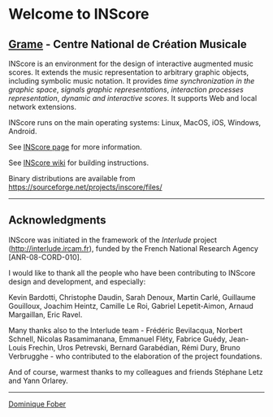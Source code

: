 Welcome to INScore
======================================================================

[Grame](http://www.grame.fr) - Centre National de Création Musicale
----------------------------------------------------------------------

INScore is an environment for the design of interactive augmented music scores.
It extends the music representation to arbitrary graphic objects, including symbolic music notation.
It provides *time synchronization in the graphic space*, *signals graphic representations*, *interaction processes representation*, *dynamic and interactive scores*. It supports Web and local network extensions.

INScore runs on the main operating systems: Linux, MacOS, iOS, Windows, Android.

See [INScore page](http://inscore.sourceforge.net/) for more information.

See [INScore wiki](https://github.com/grame-cncm/inscore/wiki) for building instructions. 

Binary distributions are available from https://sourceforge.net/projects/inscore/files/

----------------------------------------------------------------------

## Acknowledgments

INScore was initiated in the framework of the *Interlude* project (http://interlude.ircam.fr), 
funded by the French National Research Agency \[ANR-08-CORD-010\].

I would like to thank all the people who have been contributing to INScore design and development, and especially:

 Kevin Bardotti, 
 Christophe Daudin, 
 Sarah Denoux, 
 Martin Carlé,
 Guillaume Gouilloux,
 Joachim Heintz,
 Camille Le Roi,
 Gabriel Lepetit-Aimon,
 Arnaud Margaillan,
 Eric Ravel.
 
Many thanks also to the Interlude team - Frédéric Bevilacqua, Norbert Schnell, 
Nicolas Rasamimanana, Emmanuel Fléty, Fabrice Guédy, Jean-Louis Frechin, 
Uros Petrevski, Bernard Garabédian, Rémi Dury, Bruno Verbrugghe - who contributed
to the elaboration of the project foundations.

And of course, warmest thanks to my colleagues and friends Stéphane Letz 
and Yann Orlarey.

---
[Dominique Fober](https://github.com/dfober)

